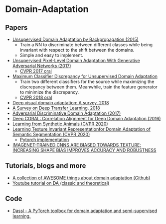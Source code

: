# Domain-Adaptation

## Papers
* [Unsupervised Domain Adaptation by Backpropagation (2015)](https://arxiv.org/pdf/1409.7495.pdf)  
  * Train a NN to discriminate between different classes while being invariant with respect to the shift between the domains.
  * Simple and easy to implement.
* [Unsupervised Pixel-Level Domain Adaptation With Generative Adversarial Networks (2017)](http://openaccess.thecvf.com/content_cvpr_2017/html/Bousmalis_Unsupervised_Pixel-Level_Domain_CVPR_2017_paper.html)  
  * [CVPR 2017 oral](https://www.youtube.com/watch?v=VhsTrWPvjcA)
* [Maximum Classifier Discrepancy for Unsupervised Domain Adaptation](http://openaccess.thecvf.com/content_cvpr_2018/papers/Saito_Maximum_Classifier_Discrepancy_CVPR_2018_paper.pdf)  
  * Train two different classifiers for the source while maximizing the discrepancy between them. Meanwhile, train the feature generator to minimize the discrepancy. 
   * [CVPR 2018 oral](https://www.youtube.com/watch?v=8mk7i3vGjAM)
* [Deep visual domain adaptation: A survey, 2018](https://arxiv.org/pdf/1802.03601.pdf)
* [A Survey on Deep Transfer Learning, 2018](https://arxiv.org/pdf/1808.01974.pdf)
* [Adversarial Discriminative Domain Adaptation (2017)](http://openaccess.thecvf.com/content_cvpr_2017/papers/Tzeng_Adversarial_Discriminative_Domain_CVPR_2017_paper.pdf)
* [Deep CORAL: Correlation Alignment for Deep Domain Adaptation (2016)](https://arxiv.org/pdf/1607.01719.pdf)
* [Learning from Synthetic Animals (CVPR 2020)](https://arxiv.org/pdf/1912.08265.pdf)
* [Learning Texture Invariant Representationfor Domain Adaptation of Semantic Segmentation (CVPR 2020)](http://openaccess.thecvf.com/content_CVPR_2020/papers/Kim_Learning_Texture_Invariant_Representation_for_Domain_Adaptation_of_Semantic_Segmentation_CVPR_2020_paper.pdf)  
  * [Pytorch implementation](https://github.com/JitengMu/Learning-from-Synthetic-Animals)
* [IMAGENET-TRAINED CNNS ARE BIASED TOWARDS
TEXTURE; INCREASING SHAPE BIAS IMPROVES
ACCURACY AND ROBUSTNESS](https://arxiv.org/pdf/1811.12231.pdf)

## Tutorials, blogs and more
* [A collection of AWESOME things about domain adaptation (Github)](https://github.com/zhaoxin94/awesome-domain-adaptation#theory)
* [Youtube tutorial on DA (classic and theoretical)](https://www.youtube.com/watch?v=F2OJ0fAK46Q&t=3758s)

## Code
* [Dassl - A PyTorch toolbox for domain adaptation and semi-supervised learning.
](https://github.com/KaiyangZhou/Dassl.pytorch)
